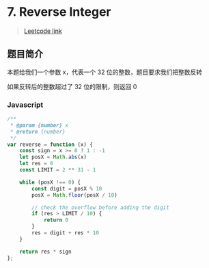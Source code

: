 # 7. Reverse Integer

> [Leetcode link](https://leetcode.com/problems/reverse-integer)

## 题目简介

本题给我们一个参数 x，代表一个 32 位的整数，题目要求我们把整数反转

如果反转后的整数超过了 32 位的限制，则返回 0

### Javascript

```javascript
/**
 * @param {number} x
 * @return {number}
 */
var reverse = function (x) {
    const sign = x >= 0 ? 1 : -1
    let posX = Math.abs(x)
    let res = 0
    const LIMIT = 2 ** 31 - 1

    while (posX !== 0) {
        const digit = posX % 10
        posX = Math.floor(posX / 10)

      	// check the overflow before adding the digit
        if (res > LIMIT / 10) {
            return 0
        }
        res = digit + res * 10
    }

    return res * sign
};
```